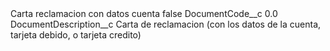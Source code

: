 <?xml version="1.0" encoding="UTF-8"?>
<CustomMetadata xmlns="http://soap.sforce.com/2006/04/metadata" xmlns:xsi="http://www.w3.org/2001/XMLSchema-instance" xmlns:xsd="http://www.w3.org/2001/XMLSchema">
    <label>Carta reclamacion con datos cuenta</label>
    <protected>false</protected>
    <values>
        <field>DocumentCode__c</field>
        <value xsi:type="xsd:double">0.0</value>
    </values>
    <values>
        <field>DocumentDescription__c</field>
        <value xsi:type="xsd:string">Carta de reclamacion (con los datos de la cuenta, tarjeta debido, o tarjeta credito)</value>
    </values>
</CustomMetadata>
